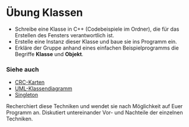 
# Übung Klassen

* Schreibe eine Klasse in C++ (Codebeispiele im Ordner), die für das Erstellen des Fensters verantwortlich ist.
* Erstelle eine Instanz dieser Klasse und baue sie ins Programm ein.
* Erkläre der Gruppe anhand eines einfachen Beispielprogramms die Begriffe **Klasse** und **Objekt**.

### Siehe auch

* [CRC-Karten](http://www.academis.eu/posts/crc_cards)
* [UML-Klassendiagramm](https://sourcemaking.com/uml/modeling-it-systems/structural-view/class-diagram)
* [Singleton](https://sourcemaking.com/design_patterns/singleton)

Recherchiert diese Techniken und wendet sie nach Möglichkeit auf Euer Programm an. Diskutiert untereinander Vor- und Nachteile der einzelnen Techniken.
